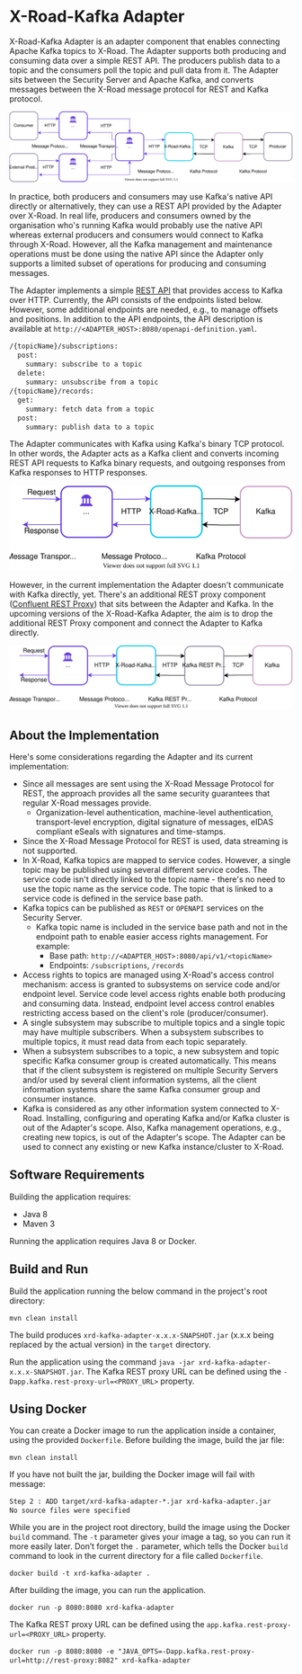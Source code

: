 # X-Road-Kafka Adapter

X-Road-Kafka Adapter is an adapter component that enables connecting Apache Kafka topics to X-Road. The Adapter 
supports both producing and consuming data over a simple REST API. The producers publish data to a topic and the consumers
poll the topic and pull data from it. The Adapter sits between the Security Server and Apache Kafka, and converts 
messages between the X-Road message protocol for REST and Kafka protocol. 

![](images/x-road-kafka-adapter-diagram-3.svg)

In practice, both producers and consumers may use Kafka's native API directly or alternatively, they can use a REST API 
provided by the Adapter over X-Road. In real life, producers and consumers owned by the organisation who's running Kafka 
would probably use the native API whereas external producers and consumers would connect to Kafka through X-Road. 
However, all the Kafka management and maintenance operations must be done using the native API since the Adapter only 
supports a limited subset of operations for producing and consuming messages.

The Adapter implements a simple [REST API](src/main/resources/public/openapi-definition.yaml) that provides access to 
Kafka over HTTP. Currently, the API consists of the endpoints listed below. However, some additional endpoints are needed,
e.g., to manage offsets and positions. In addition to the API endpoints, the API description is available at
`http://<ADAPTER_HOST>:8080/openapi-definition.yaml`.


```
/{topicName}/subscriptions:
  post:
    summary: subscribe to a topic
  delete:
    summary: unsubscribe from a topic
/{topicName}/records:
  get:
    summary: fetch data from a topic
  post:
    summary: publish data to a topic
```

The Adapter communicates with Kafka using Kafka's binary TCP protocol. In other words, the Adapter acts as a Kafka client
and converts incoming REST API requests to Kafka binary requests, and outgoing responses from Kafka responses to HTTP
responses.

![](images/x-road-kafka-adapter-diagram-1.svg)

However, in the current implementation the Adapter doesn't communicate with Kafka directly, yet. There's an additional 
REST proxy component ([Confluent REST Proxy](https://github.com/confluentinc/kafka-rest)) that 
sits between the Adapter and Kafka. In the upcoming versions of the X-Road-Kafka Adapter, the aim is to drop the 
additional REST Proxy component and connect the Adapter to Kafka directly.

![](images/x-road-kafka-adapter-diagram-2.svg)

## About the Implementation

Here's some considerations regarding the Adapter and its current implementation:

- Since all messages are sent using the X-Road Message Protocol for REST, the approach provides all the same security
guarantees that regular X-Road messages provide.
  - Organization-level authentication, machine-level authentication, transport-level encryption, digital signature of 
  messages, eIDAS compliant eSeals with signatures and time-stamps.
- Since the X-Road Message Protocol for REST is used, data streaming is not supported.
- In X-Road, Kafka topics are mapped to service codes. However, a single topic may be published using several different 
service codes. The service code isn't directly linked to the topic name - there's no need to use the topic name as the
service code. The topic that is linked to a service code is defined in the service base path.
- Kafka topics can be published as `REST` or `OPENAPI` services on the Security Server.
  - Kafka topic name is included in the service base path and not in the endpoint path to enable easier access rights
  management. For example: 
    - Base path: `http://<ADAPTER_HOST>:8080/api/v1/<topicName>`
    - Endpoints: `/subscriptions`, `/records`
- Access rights to topics are managed using X-Road's access control mechanism: access is granted to subsystems on service 
code and/or endpoint level. Service code level access rights enable both producing and consuming data. Instead, endpoint 
level access control enables restricting access based on the client's role (producer/consumer).
- A single subsystem may subscribe to multiple topics and a single topic may have multiple subscribers. When a subsystem
subscribes to multiple topics, it must read data from each topic separately.
- When a subsystem subscribes to a topic, a new subsystem and topic specific Kafka consumer group is created 
automatically. This means that if the client subsystem is registered on multiple Security Servers and/or used by several 
client information systems, all the client information systems share the same Kafka consumer group and consumer instance.
- Kafka is considered as any other information system connected to X-Road. Installing, configuring and operating Kafka 
and/or Kafka cluster is out of the Adapter's scope. Also, Kafka management operations, e.g., creating new topics, is out
of the Adapter's scope. The Adapter can be used to connect any existing or new Kafka instance/cluster to X-Road.

## Software Requirements

Building the application requires:

* Java 8
* Maven 3

Running the application requires Java 8 or Docker.

## Build and Run

Build the application running the below command in the project's root directory:

```
mvn clean install
```

The build produces `xrd-kafka-adapter-x.x.x-SNAPSHOT.jar` (x.x.x being replaced by the actual version) in the `target` directory.

Run the application using the command `java -jar xrd-kafka-adapter-x.x.x-SNAPSHOT.jar`. The Kafka REST proxy URL can be defined using the `-Dapp.kafka.rest-proxy-url=<PROXY_URL>` property.

## Using Docker

You can create a Docker image to run the application inside a container, using the provided `Dockerfile`. Before building the image, build the jar file:

```
mvn clean install
```

If you have not built the jar, building the Docker image will fail with message:

```
Step 2 : ADD target/xrd-kafka-adapter-*.jar xrd-kafka-adapter.jar
No source files were specified
```

While you are in the project root directory, build the image using the Docker `build` command. The `-t` parameter gives your image a tag, so you can run it more easily later. Don’t forget the `.` parameter, which tells the Docker `build` command to look in the current directory for a file called `Dockerfile`.

```
docker build -t xrd-kafka-adapter .
```

After building the image, you can run the application.

```
docker run -p 8080:8080 xrd-kafka-adapter
```

The Kafka REST proxy URL can be defined using the `app.kafka.rest-proxy-url=<PROXY_URL>` property.

```
docker run -p 8080:8080 -e "JAVA_OPTS=-Dapp.kafka.rest-proxy-url=http://rest-proxy:8082" xrd-kafka-adapter
```

